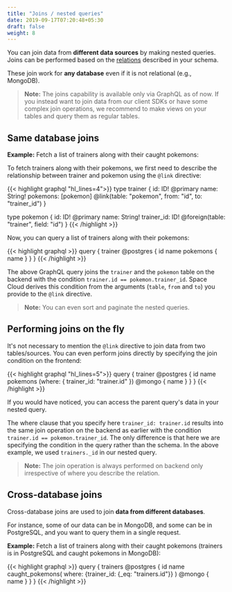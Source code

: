 ```yaml
---
title: "Joins / nested queries"
date: 2019-09-17T07:20:48+05:30
draft: false
weight: 8
---
```


You can join data from **different data sources** by making nested queries. Joins can be performed based on the [relations](/storage/database/data-modelling/relations) described in your schema.

These join work for **any database** even if it is not relational (e.g., MongoDB).

> **Note:** The joins capability is available only via GraphQL as of now. If you instead want to join data from our client SDKs or have some complex join operations, we recommend to make views on your tables and query them as regular tables.

## Same database joins

**Example:** Fetch a list of trainers along with their caught pokemons:

To fetch trainers along with their pokemons, we first need to describe the relationship between trainer and pokemon using the `@link` directive: 

{{< highlight graphql "hl_lines=4">}}
type trainer {
  id: ID! @primary
  name: String!
  pokemons: [pokemon] @link(table: "pokemon", from: "id", to: "trainer_id")
}

type pokemon {
  id: ID! @primary
  name: String!
  trainer_id: ID! @foreign(table: "trainer", field: "id")
}
{{< /highlight >}}

Now, you can query a list of trainers along with their pokemons:

{{< highlight graphql >}}
query {
  trainer @postgres {
    id
    name
    pokemons {
      name
    }
  }
}
{{< /highlight >}}

The above GraphQL query joins the `trainer` and the `pokemon` table on the backend with the condition `trainer.id == pokemon.trainer_id`. Space Cloud derives this condition from the arguments (`table`, `from` and `to`) you provide to the `@link` directive.

> **Note:** You can even sort and paginate the nested queries.

## Performing joins on the fly

It's not necessary to mention the `@link` directive to join data from two tables/sources. You can even perform joins directly by specifying the join condition on the frontend:

{{< highlight graphql "hl_lines=5">}}
query {
  trainer @postgres {
    id
    name
    pokemons (where: { trainer_id: "trainer.id" }) @mongo {
      name
    }
  }
}
{{< /highlight >}}

If you would have noticed, you can access the parent query's data in your nested query. 

The where clause that you specify here `trainer_id: trainer.id` results into the same join operation on the backend as earlier with the condition `trainer.id == pokemon.trainer_id`. The only difference is that here we are specifying the condition in the query rather than the schema. In the above example, we used `trainers._id` in our nested query.

> **Note:** The join operation is always performed on backend only irrespective of where you describe the relation.

## Cross-database joins

Cross-database joins are used to join **data from different databases**. 

For instance, some of our data can be in MongoDB, and some can be in PostgreSQL, and you want to query them in a single request.

**Example:** Fetch a list of trainers along with their caught pokemons (trainers is in PostgreSQL and caught pokemons in MongoDB):

{{< highlight graphql >}}
query {
  trainers @postgres {
    id
    name
    caught_pokemons(
      where: {trainer_id: {_eq: "trainers.id"}}
    ) @mongo {
      name
    }
  }
}
{{< /highlight >}}